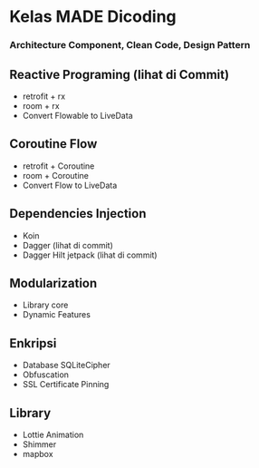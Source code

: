 # Kelas MADE Dicoding
### Architecture Component, Clean Code, Design Pattern

## Reactive Programing (lihat di Commit)
- retrofit + rx
- room + rx
- Convert Flowable to LiveData

## Coroutine Flow
- retrofit + Coroutine
- room + Coroutine
- Convert Flow to LiveData

## Dependencies Injection
- Koin
- Dagger (lihat di commit)
- Dagger Hilt jetpack (lihat di commit)

## Modularization
- Library core
- Dynamic Features

## Enkripsi
- Database SQLiteCipher
- Obfuscation
- SSL Certificate Pinning

## Library
- Lottie Animation
- Shimmer
- mapbox